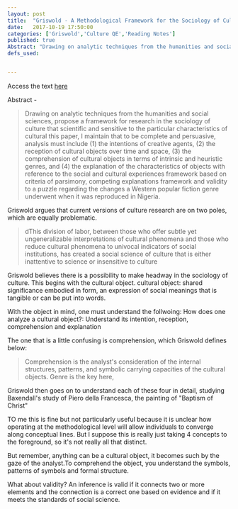 ```yaml
---
layout: post
title:  "Griswold - A Methodological Framework for the Sociology of Culture"
date:   2017-10-19 17:50:00
categories: ['Griswold','Culture QE','Reading Notes']
published: true
Abstract: "Drawing on analytic techniques from the humanities and social sciences, propose a framework for research in the sociology of culture that scientific and sensitive to the particular characteristics of cultural this paper, I maintain that to be complete and persuasive, analysis must include (1) the intentions of creative agents, (2) the reception of cultural objects over time and space, (3) the comprehension of cultural objects in terms of intrinsic and heuristic genres, and (4) the explanation of the characteristics of objects with reference to the social and cultural experiences framework based on criteria of parsimony, competing explanations framework and validity to a puzzle regarding the changes a Western popular fiction genre underwent when it was reproduced in Nigeria."
defs_used:


---
```

Access the text [here](https://www.jstor.org/stable/271027?seq=1#page_scan_tab_contents)

Abstract -
>Drawing on analytic techniques from the humanities and social sciences, propose a framework for research in the sociology of culture that scientific and sensitive to the particular characteristics of cultural this paper, I maintain that to be complete and persuasive, analysis must include (1) the intentions of creative agents, (2) the reception of cultural objects over time and space, (3) the comprehension of cultural objects in terms of intrinsic and heuristic genres, and (4) the explanation of the characteristics of objects with reference to the social and cultural experiences framework based on criteria of parsimony, competing explanations framework and validity to a puzzle regarding the changes a Western popular fiction genre underwent when it was reproduced in Nigeria.

Griswold argues that current versions of culture research are on two poles, which are equally problematic.
>dThis division of labor, between those who offer subtle yet ungeneralizable interpretations of cultural phenomena and those who reduce cultural phenomena to univocal indicators of social institutions, has created a social science of culture that is either inattentive to science or insensitive to culture

Griswold believes there is a possibility to make headway in the sociology of culture. This begins with the cultural object.
<def>cultural object: shared significance embodied in form, an expression of social meanings that is tangible or can be put into words.</def>

With the object in mind, one must understand the follwoing:
<def>How does one analyze a cultural object?: Understand its intention, reception, comprehension and explanation</def>

The one that is a little confusing is comprehension, which Griswold defines below:
>Comprehension is the analyst's consideration of the internal structures, patterns, and symbolic carrying capacities of the cultural objects. Genre is the key here,

Griswold then goes on to understand each of these four in detail, studying Baxendall's study of Piero della Francesca, the painting of "Baptism of Christ"

TO me this is fine but not particularly useful because it is unclear how operating at the methodological level will allow individuals to converge along conceptual lines. But I suppose this is really just taking 4 concepts to the foreground, so it's not really all that distinct.

But remember, anything can be a cultural object, it becomes such by the gaze of the analyst.To comprehend the object, you understand the symbols, patterns of symbols and formal structure.


What about validity? An inference is valid if it connects two or more elements and the connection is a correct one based on evidence and if it meets the standards of social science. 
